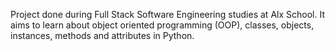 Project done during Full Stack Software Engineering studies at Alx School. It aims to learn about object oriented programming (OOP), classes, objects, instances, methods and attributes in Python.
